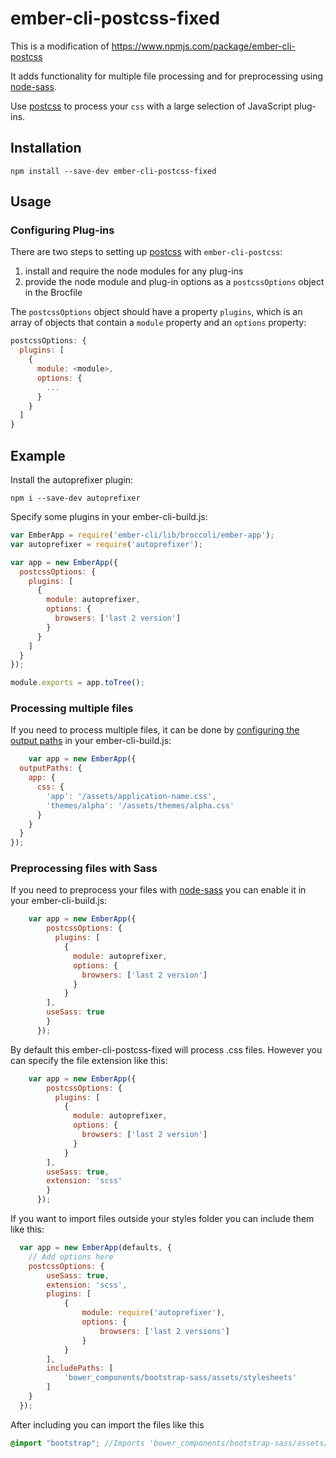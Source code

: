 # ember-cli-postcss-fixed

This is a modification of https://www.npmjs.com/package/ember-cli-postcss

It adds functionality for multiple file processing and for preprocessing using [node-sass](https://www.npmjs.com/package/node-sass).

Use [postcss](https://github.com/postcss/postcss) to process your `css` with a large selection of JavaScript plug-ins.

## Installation

```shell
npm install --save-dev ember-cli-postcss-fixed
```

## Usage



### Configuring Plug-ins

There are two steps to setting up [postcss](https://github.com/postcss/postcss) with `ember-cli-postcss`:

1. install and require the node modules for any plug-ins
2. provide the node module and plug-in options as a `postcssOptions` object in the Brocfile

The `postcssOptions` object should have a property `plugins`, which is an array of objects that contain a `module` property and an `options` property:

```javascript
postcssOptions: {
  plugins: [
    {
      module: <module>,
      options: {
        ...
      }
    }
  ]
}
```

## Example

Install the autoprefixer plugin:

```shell
npm i --save-dev autoprefixer
```

Specify some plugins in your ember-cli-build.js:

```javascript
var EmberApp = require('ember-cli/lib/broccoli/ember-app');
var autoprefixer = require('autoprefixer');

var app = new EmberApp({
  postcssOptions: {
    plugins: [
      {
        module: autoprefixer,
        options: {
          browsers: ['last 2 version']
        }
      }
    ]
  }
});

module.exports = app.toTree();
```


### Processing multiple files
If you need to process multiple files, it can be done by [configuring the output paths](http://www.ember-cli.com/user-guide/#configuring-output-paths) in your ember-cli-build.js:
```javascript
	var app = new EmberApp({
  outputPaths: {
    app: {
      css: {
        'app': '/assets/application-name.css',
        'themes/alpha': '/assets/themes/alpha.css'
      }
    }
  }
});

```

### Preprocessing files with Sass
If you need to preprocess your files with [node-sass](https://www.npmjs.com/package/node-sass) you can enable it in your ember-cli-build.js:
```javascript
	var app = new EmberApp({
        postcssOptions: {
          plugins: [
            {
              module: autoprefixer,
              options: {
                browsers: ['last 2 version']
              }
            }
        ],
        useSass: true
        }
      });
```
By default this ember-cli-postcss-fixed will process .css files.
However you can specify the file extension like this:
```javascript
	var app = new EmberApp({
        postcssOptions: {
          plugins: [
            {
              module: autoprefixer,
              options: {
                browsers: ['last 2 version']
              }
            }
        ],
        useSass: true,
        extension: 'scss'
        }
      });
```

If you want to import files outside your styles folder you can include them like this:

```javascript
  var app = new EmberApp(defaults, {
    // Add options here
    postcssOptions: {
        useSass: true,
        extension: 'scss',
        plugins: [
            {
                module: require('autoprefixer'),
                options: {
                    browsers: ['last 2 versions']
                }
            }
        ],
        includePaths: [
            'bower_components/bootstrap-sass/assets/stylesheets'
        ]
    }
  });
```

After including you can import the files like this 

```scss
@import "bootstrap"; //Imports 'bower_components/bootstrap-sass/assets/stylesheets/_bootstrap.scss'
```
